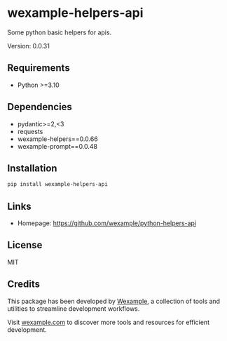 # wexample-helpers-api

Some python basic helpers for apis.

Version: 0.0.31

## Requirements

- Python >=3.10

## Dependencies

- pydantic>=2,<3
- requests
- wexample-helpers==0.0.66
- wexample-prompt==0.0.48

## Installation

```bash
pip install wexample-helpers-api
```

## Links

- Homepage: https://github.com/wexample/python-helpers-api

## License

MIT
## Credits

This package has been developed by [Wexample](https://wexample.com), a collection of tools and utilities to streamline development workflows.

Visit [wexample.com](https://wexample.com) to discover more tools and resources for efficient development.